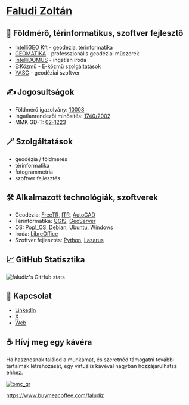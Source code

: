 # [Faludi Zoltán](https://github.com/faludiz?tab=repositories)

## 🚀 Földmérő, térinformatikus, szoftver fejlesztő

- [IntelliGEO Kft](https://intelligeo.hu) - geodézia, térinformatika
- [GEOMATIKA](https://geomatika.hu) - professzionális geodéziai műszerek
- [IntelliDOMUS](https://intellidomus.hu) - ingatlan iroda
- [E:Közmű](https://ekozmu.hu) - E-közmű szolgáltatások
- [YASC](https://yasc.hu) - geodéziai szoftver

## ✍️ Jogosultságok

- Földmérő igazolvány: [10008](https://geoszaki-portal.eing.foldhivatal.hu/szakertok/3d352309-c5f0-4327-94b2-a9d0da390be1)
- Ingatlanrendezői minősítés: [1740/2002](https://geoszaki-portal.eing.foldhivatal.hu/szakertok/3d352309-c5f0-4327-94b2-a9d0da390be1)
- MMK GD-T: [02-1223](https://www.mmk.hu/nevjegyzek?id=54947)

## 🪄 Szolgáltatások

- geodézia / földmérés
- térinformatika
- fotogrammetria
- szoftver fejlesztés

## 🛠 Alkalmazott technológiák, szoftverek

- Geodézia: [FreeTR](https://freetr.hu), [ITR](http://www.itr.hu/), [AutoCAD](https://www.autodesk.com/products/autocad/overview)
- Térinformatika: [QGIS](https://qgis.org), [GeoServer](https://geoserver.org/)
- OS: [Pop!_OS](https://pop.system76.com/), [Debian](https://debian.org), [Ubuntu](https://ubuntu.com), [Windows](https://www.microsoft.com/windows/)
- Iroda: [LibreOffice](https://libreoffice.org)
- Szoftver fejlesztés: [Python](https://www.python.org/), [Lazarus](https://www.lazarus-ide.org/)

## 📈 GitHub Statisztika

![faludiz's GitHub stats](https://github-readme-stats.vercel.app/api?username=faludiz&show_icons=true&theme=radical&locale=hu)

## 🔗 Kapcsolat

- [LinkedIn](https://www.linkedin.com/in/zoltanfaludi/)
- [X](https://x.com/faludizo)
- [Web](https://zoltan.faludi.info)

## ☕ Hívj meg egy kávéra

Ha hasznosnak találod a munkámat, és szeretnéd támogatni további tartalmak létrehozását, egy virtuális kávéval nagyban hozzájárulhatsz ehhez.

[![bmc_qr](https://i.imgur.com/iR8hSA1b.png)](https://www.buymeacoffee.com/faludiz)

https://www.buymeacoffee.com/faludiz

<!---
faludiz/faludiz is a ✨ special ✨ repository because its `README.md` (this file) appears on your GitHub profile.
You can click the Preview link to take a look at your changes.
--->
